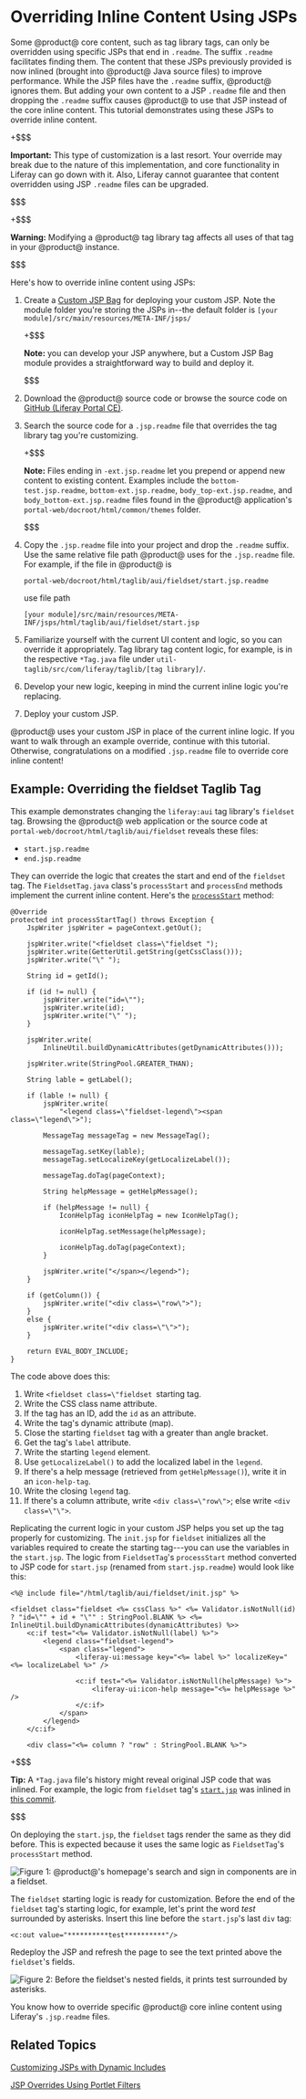 # Overriding Inline Content Using JSPs [](id=overriding-inline-content-using-jsps)

Some @product@ core content, such as tag library tags, can only be overridden
using specific JSPs that end in `.readme`. The suffix `.readme` facilitates
finding them. The content that these JSPs previously provided is now inlined
(brought into @product@ Java source files) to improve performance. While the JSP
files have the `.readme` suffix, @product@ ignores them. But adding your own
content to a JSP `.readme` file and then dropping the `.readme` suffix causes
@product@ to use that JSP instead of the core inline content. This tutorial
demonstrates using these JSPs to override inline content. 

+$$$

**Important:** This type of customization is a last resort. Your override may 
break due to the nature of this implementation, and core functionality in
Liferay can go down with it. Also, Liferay cannot guarantee that content
overridden using JSP `.readme` files can be upgraded. 

$$$

+$$$

**Warning:** Modifying a @product@ tag library tag affects all uses of that tag 
in your @product@ instance. 

$$$

Here's how to override inline content using JSPs:

1.  Create a
    [Custom JSP Bag](/develop/tutorials/-/knowledge_base/7-1/jsp-overrides-using-custom-jsp-bag)
    for deploying your custom JSP. Note the module folder you're storing the
    JSPs in--the default folder is `[your
    module]/src/main/resources/META-INF/jsps/`

    +$$$

    **Note:** you can develop your JSP anywhere, but a Custom JSP Bag module 
    provides a straightforward way to build and deploy it.  

    $$$

2.  Download the @product@ source code or browse the source code on
    [GitHub (Liferay Portal CE)](https://github.com/liferay/liferay-portal/tree/7.1.x). 
    
    
3.  Search the source code for a `.jsp.readme` file that overrides the tag 
    library tag you're customizing. 

    +$$$

    **Note:** Files ending in `-ext.jsp.readme` let you prepend or 
    append new content to existing content. Examples include the
    `bottom-test.jsp.readme`, `bottom-ext.jsp.readme`,
    `body_top-ext.jsp.readme`, and `body_bottom-ext.jsp.readme` files found in
    the @product@ application's `portal-web/docroot/html/common/themes` folder. 

    $$$

4.  Copy the `.jsp.readme` file into your project and drop the `.readme` suffix.
    Use the same relative file path @product@ uses for the `.jsp.readme` file.
    For example, if the file in @product@ is

        portal-web/docroot/html/taglib/aui/fieldset/start.jsp.readme

    use file path 

        [your module]/src/main/resources/META-INF/jsps/html/taglib/aui/fieldset/start.jsp

5.  Familiarize yourself with the current UI content and logic, so you can
    override it appropriately. Tag library tag content logic, for example, is in
    the respective `*Tag.java` file under
    `util-taglib/src/com/liferay/taglib/[tag library]/`. 

6.  Develop your new logic, keeping in mind the current inline logic you're 
    replacing. 

7.  Deploy your custom JSP. 

@product@ uses your custom JSP in place of the current inline logic. If you want
to walk through an example override, continue with this tutorial. Otherwise,
congratulations on a modified `.jsp.readme` file to override core inline
content! 

## Example: Overriding the fieldset Taglib Tag [](id=example-overriding-the-fieldset-taglib-tag)

This example demonstrates changing the `liferay:aui` tag library's  `fieldset`
tag. Browsing the @product@ web application or the source code at
`portal-web/docroot/html/taglib/aui/fieldset` reveals these files:

- `start.jsp.readme`
- `end.jsp.readme` 

They can override the logic that creates the start and end of the `fieldset`
tag. The `FieldsetTag.java` class's `processStart` and `processEnd` methods
implement the current inline content. Here's the
[`processStart`](https://github.com/liferay/liferay-portal/blob/7.1.0-ga1/util-taglib/src/com/liferay/taglib/aui/FieldsetTag.java#L86-L141)
method:

	@Override
	protected int processStartTag() throws Exception {
		JspWriter jspWriter = pageContext.getOut();

		jspWriter.write("<fieldset class=\"fieldset ");
		jspWriter.write(GetterUtil.getString(getCssClass()));
		jspWriter.write("\" ");

		String id = getId();

		if (id != null) {
			jspWriter.write("id=\"");
			jspWriter.write(id);
			jspWriter.write("\" ");
		}

		jspWriter.write(
			InlineUtil.buildDynamicAttributes(getDynamicAttributes()));

		jspWriter.write(StringPool.GREATER_THAN);

		String lable = getLabel();

		if (lable != null) {
			jspWriter.write(
				"<legend class=\"fieldset-legend\"><span class=\"legend\">");

			MessageTag messageTag = new MessageTag();

			messageTag.setKey(lable);
			messageTag.setLocalizeKey(getLocalizeLabel());

			messageTag.doTag(pageContext);

			String helpMessage = getHelpMessage();

			if (helpMessage != null) {
				IconHelpTag iconHelpTag = new IconHelpTag();

				iconHelpTag.setMessage(helpMessage);

				iconHelpTag.doTag(pageContext);
			}

			jspWriter.write("</span></legend>");
		}

		if (getColumn()) {
			jspWriter.write("<div class=\"row\">");
		}
		else {
			jspWriter.write("<div class=\"\">");
		}

		return EVAL_BODY_INCLUDE;
	}

The code above does this:

1.  Write `<fieldset class=\"fieldset `starting tag. 
2.  Write the CSS class name attribute. 
3.  If the tag has an ID, add the `id` as an attribute. 
4.  Write the tag's dynamic attribute (map). 
5.  Close the starting `fieldset` tag with a greater than angle bracket. 
6.  Get the tag's `label` attribute. 
7.  Write the starting `legend` element. 
8.  Use `getLocalizeLabel()` to add the localized label in the `legend`.  
9.  If there's a help message (retrieved from `getHelpMessage()`), write it in 
    an `icon-help-tag`. 
10. Write the closing `legend` tag. 
11. If there's a column attribute, write `<div class=\"row\">`; else write 
    `<div class=\"\">`. 

Replicating the current logic in your custom JSP helps you set up the tag
properly for customizing. The `init.jsp` for `fieldset` initializes all the
variables required to create the starting tag---you can use the variables in the
`start.jsp`. The logic from `FieldsetTag`'s `processStart` method converted to
JSP code for `start.jsp` (renamed from `start.jsp.readme`) would look like this: 

    <%@ include file="/html/taglib/aui/fieldset/init.jsp" %>

    <fieldset class="fieldset <%= cssClass %>" <%= Validator.isNotNull(id) ? "id=\"" + id + "\"" : StringPool.BLANK %> <%= InlineUtil.buildDynamicAttributes(dynamicAttributes) %>>
    	<c:if test="<%= Validator.isNotNull(label) %>">
    		<legend class="fieldset-legend">
    			<span class="legend">
    				<liferay-ui:message key="<%= label %>" localizeKey="<%= localizeLabel %>" />

    				<c:if test="<%= Validator.isNotNull(helpMessage) %>">
    					<liferay-ui:icon-help message="<%= helpMessage %>" />
    				</c:if>
    			</span>
    		</legend>
    	</c:if>

    	<div class="<%= column ? "row" : StringPool.BLANK %>">

+$$$

**Tip:** A `*Tag.java` file's history might reveal original JSP code that was 
inlined. For example, the logic from `fieldset` tag's 
[`start.jsp`](https://github.com/liferay/liferay-portal/blob/df22ba66eff49b76404cfda908d3cd024efbebd9/portal-web/docroot/html/taglib/aui/fieldset/start.jsp)
was inlined in
[this commit](https://github.com/liferay/liferay-portal/commit/7fba0775bcc1d1a0bc4d107cabfb41a90f15937c#diff-2ad802b4c0d8f7a2da45b895e89d6e46).

$$$

On deploying the `start.jsp`, the `fieldset` tags render the same as they did
before. This is expected because it uses the same logic as `FieldsetTag`'s
`processStart` method. 

![Figure 1: @product@'s homepage's search and sign in components are in a `fieldset`.](../../../images/jsp-readme-inline-fieldset.png)

The `fieldset` starting logic is ready for customization. Before the end of the
`fieldset` tag's starting logic, for example, let's print the word *test*
surrounded by asterisks. Insert this line before the `start.jsp`'s last `div`
tag: 

    <c:out value="**********test**********"/>

Redeploy the JSP and refresh the page to see the text printed above the
`fieldset`'s fields. 

![Figure 2: Before the `fieldset`'s nested fields, it prints *test* surrounded by asterisks.](../../../images/jsp-readme-override-inline-fieldset.png)

You know how to override specific @product@ core inline content using Liferay's
`.jsp.readme` files. 

## Related Topics [](id=related-topics)

[Customizing JSPs with Dynamic Includes](/develop/tutorials/-/knowledge_base/7-1/customizing-jsps-with-dynamic-includes)

[JSP Overrides Using Portlet Filters](/develop/tutorials/-/knowledge_base/7-1/jsp-overrides-using-portlet-filters)
